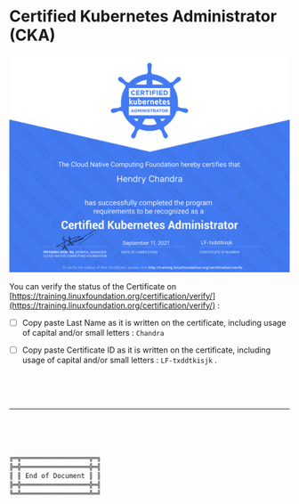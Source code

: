 # Certified Kubernetes Administrator (CKA)

![Certified Kubernetes Administrator](HC-CKA-Certificate.png)

You can verify the status of the Certificate on [https://training.linuxfoundation.org/certification/verify/](https://training.linuxfoundation.org/certification/verify/) :
- [ ] Copy paste Last Name as it is written on the certificate, including usage of capital and/or small letters : `Chandra`
- [ ] Copy paste Certificate ID as it is written on the certificate, including usage of capital and/or small letters : `LF-txddtkisjk` .



<br><br><br>
***

<br><br><br>
```
╔═╦═════════════════╦═╗
╠═╬═════════════════╬═╣
║ ║ End of Document ║ ║
╠═╬═════════════════╬═╣
╚═╩═════════════════╩═╝
```
<br><br><br>


